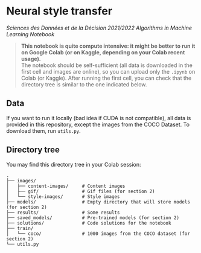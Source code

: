 # Neural style transfer
_Sciences des Données et de la Décision 2021/2022
Algorithms in Machine Learning Notebook_

> **This notebook is quite compute intensive: it might be better to run it on Google Colab (or on Kaggle, depending on your Colab recent usage).** <br>
> The notebook should be self-sufficient (all data is downloaded in the first cell and images are online), so you can upload only the `.ipynb` on Colab (or Kaggle).
> After running the first cell, you can check that the directory tree is similar to the one indicated below.

## Data

If you want to run it locally (bad idea if CUDA is not compatible), all data is provided in this repository, except the images from the COCO Dataset. To download them, run `utils.py`.

## Directory tree

You may find this directory tree in your Colab session:

    .
    ├── images/
    │   ├── content-images/     # Content images
    │   ├── gif/                # Gif files (for section 2)
    │   └── style-images/       # Style images
    ├── models/                 # Empty directory that will store models (for section 2)
    ├── results/                # Some results
    ├── saved_models/           # Pre-trained models (for section 2)
    ├── solutions/              # Code solutions for the notebook
    ├── train/
    │   └── coco/               # 1000 images from the COCO dataset (for section 2)
    └── utils.py



